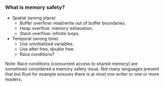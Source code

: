 <!-- markdownlint-disable MD041 -->

### What is memory safety?

- Spatial (wrong place)
  - Buffer overflow: read/write out of buffer boundaries.
  - Heap overflow: memory exhaustion.
  - Stack overflow: infinite loops.
- Temporal (wrong time)
  - Use uninitialized variables.
  - Use after free, double free.
  - Race conditions?

Note: Race conditions (concurrent access to shared memory) are
sometimes considered a memory safety issue. Not many languages prevent
that but Rust for example ensures there is at most one writer or one
or more readers.
